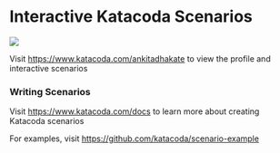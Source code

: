 # Interactive Katacoda Scenarios

[![](http://shields.katacoda.com/katacoda/ankitadhakate/count.svg)](https://www.katacoda.com/ankitadhakate "Get your profile on Katacoda.com")

Visit https://www.katacoda.com/ankitadhakate to view the profile and interactive scenarios

### Writing Scenarios
Visit https://www.katacoda.com/docs to learn more about creating Katacoda scenarios

For examples, visit https://github.com/katacoda/scenario-example
